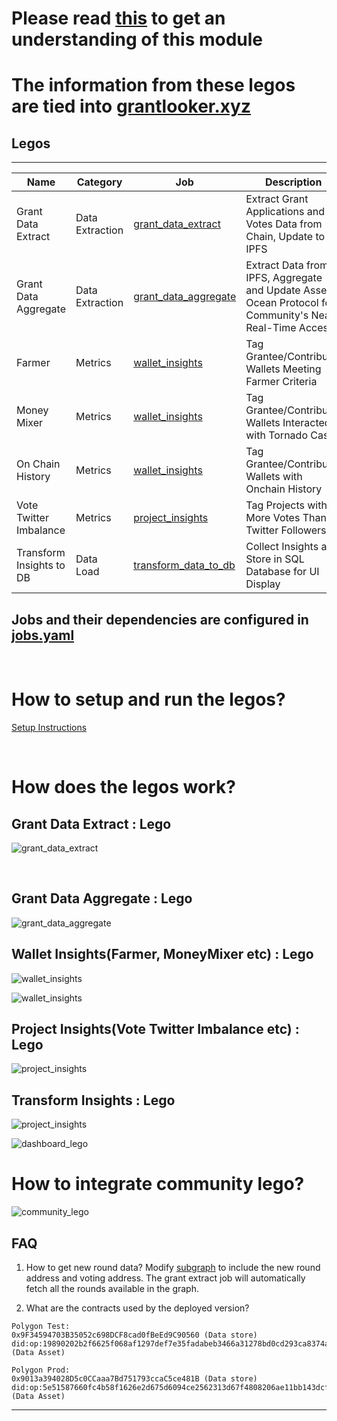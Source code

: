 
# Please read [this](https://www.canva.com/design/DAFZQUHbKc8/agH9xR62sv3k1rTnEV5Whw/view?) to get an understanding of this module

# The information from these legos are tied into [grantlooker.xyz](https://www.grantlooker.xyz/projects)

 ## Legos
--------

| Name               | Category         | Job                          | Description |
| -------------------| ------------ | ---------------------------- | ----- |
| Grant Data Extract | Data Extraction | [grant_data_extract](https://github.com/kikura3/gtclooker-legos/tree/master/src/jobs/grant_data_extract) | Extract Grant Applications and Votes Data from Chain, Update to IPFS      |
| Grant Data Aggregate | Data Extraction   | [grant_data_aggregate](https://github.com/kikura3/gtclooker-legos/tree/master/src/jobs/grant_data_aggregate)        |   Extract Data from IPFS, Aggregate and Update Asset in Ocean Protocol for Community's Near Real-Time Access    |
| Farmer | Metrics  | [wallet_insights](https://github.com/kikura3/gtclooker-legos/tree/master/src/jobs/wallet_insights) | Tag Grantee/Contributor Wallets Meeting Farmer Criteria |
| Money Mixer | Metrics | [wallet_insights](https://github.com/kikura3/gtclooker-legos/tree/master/src/jobs/wallet_insights)  | Tag Grantee/Contributor Wallets Interacted with Tornado Cash |
| On Chain History | Metrics | [wallet_insights](https://github.com/kikura3/gtclooker-legos/tree/master/src/jobs/wallet_insights) | Tag Grantee/Contributor Wallets with Onchain History |
| Vote Twitter Imbalance | Metrics | [project_insights](https://github.com/kikura3/gtclooker-legos/tree/master/src/jobs/project_insights)  | Tag Projects with More Votes Than Twitter Followers|
| Transform Insights to DB | Data Load | [transform_data_to_db](https://github.com/kikura3/gtclooker-legos/tree/master/src/jobs/transform_data_to_db)  | Collect Insights and Store in SQL Database for UI Display |

Jobs and their dependencies are configured in [jobs.yaml](https://github.com/kikura3/gtclooker-legos/blob/master/src/job.yaml)
-----
&nbsp;

# How to setup and run the legos?

[Setup Instructions](/docs/HowToRun.md)

&nbsp;

# How does the legos work?

## Grant Data Extract : Lego

![grant_data_extract](/docs/grant_data_extract.png)

&nbsp;

## Grant Data Aggregate : Lego

![grant_data_aggregate](/docs/grant_data_aggregate.png)

## Wallet Insights(Farmer, MoneyMixer etc) : Lego


![wallet_insights](/docs/wallet_configuration.png)

![wallet_insights](/docs/wallet_insights.png)

## Project Insights(Vote Twitter Imbalance etc) : Lego

![project_insights](/docs/project_insights.png)

## Transform Insights : Lego

![project_insights](/docs/transform_insights.png)

![dashboard_lego](/docs/dashboard_lego.png)

# How to integrate community lego?

![community_lego](/docs/community_adapter.png)


## FAQ

1. How to get new round data?
Modify [subgraph](https://github.com/kikura3/gitcoin-grant-data-subgraph) to include the new round address and voting address. The grant extract job will automatically fetch all the rounds available in the graph.

2. What are the contracts used by the deployed version?

```
Polygon Test:
0x9F34594703B35052c698DCF8cad0fBeEd9C90560 (Data store)
did:op:19890202b2f6625f068af1297def7e35fadabeb3466a31278bd0cd293ca8374a (Data Asset)

Polygon Prod:
0x9013a394028D5c0CCaaa7Bd751793ccaC5ce481B (Data store)
did:op:5e51587660fc4b58f1626e2d675d6094ce2562313d67f4808206ae11bb143dcf (Data Asset)
```

----------




